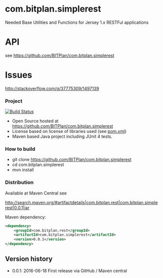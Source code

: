 # com.bitplan.simplerest
Needed Base Utilities and Functions for Jersey 1.x RESTFul applications

# API
see https://github.com/BITPlan/com.bitplan.simplerest

# Issues
http://stackoverflow.com/q/37775309/1497139

### Project
[![Build Status](https://travis-ci.org/BITPlan/com.bitplan.simplerest.svg?branch=master)](https://travis-ci.org/BITPlan/com.bitplan.simplerest)

* Open Source hosted at https://github.com/BITPlan/com.bitplan.simplerest
* License based on license of libraries used (see [pom.xml](https://github.com/BITPlan/com.bitplan.simplerest/blob/master/pom.xml))
* Maven based Java project including JUnit 4 tests.

### How to build
* git clone https://github.com/BITPlan/com.bitplan.simplerest
* cd com.bitplan.simplerest
* mvn install

### Distribution
Available at Maven Central see 

http://search.maven.org/#artifactdetails|com.bitplan.rest|com.bitplan.simplerest|0.0.1|jar

Maven dependency:

```xml
<dependency>
	<groupId>com.bitplan.rest</groupId>
	<artifactId>com.bitplan.simplerest</artifactId>
	<version>0.0.1</version>
</dependency>
```

## Version history
* 0.0.1: 2016-06-18 First release via GitHub / Maven central